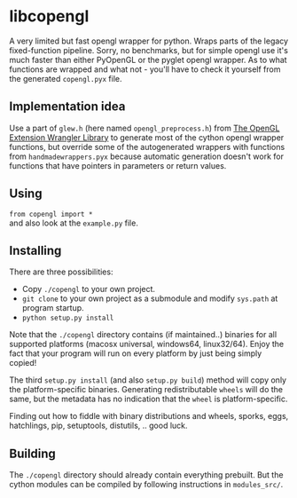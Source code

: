 libcopengl
==========

A very limited but fast opengl wrapper for python. Wraps parts of the legacy
fixed-function pipeline. Sorry, no benchmarks, but for simple opengl use it's
much faster than either PyOpenGL or the pyglet opengl wrapper. As to what
functions are wrapped and what not - you'll have to check it yourself from the
generated `copengl.pyx` file.


Implementation idea
-------------------

Use a part of `glew.h` (here named `opengl_preprocess.h`) from [The OpenGL
Extension Wrangler Library][glew] to generate most of the cython opengl
wrapper functions, but override some of the autogenerated wrappers with
functions from `handmadewrappers.pyx` because automatic generation doesn't
work for functions that have pointers in parameters or return values.

[glew]: http://glew.sourceforge.net/


Using
-----

`from copengl import *`  
and also look at the `example.py` file.


Installing
----------

There are three possibilities:

  * Copy `./copengl` to your own project.
  * `git clone` to your own project as a submodule and modify `sys.path` at program startup.
  * `python setup.py install`

Note that the `./copengl` directory contains (if maintained..) binaries for
all supported platforms (macosx universal, windows64, linux32/64). Enjoy the
fact that your program will run on every platform by just being simply copied!

The third `setup.py install` (and also `setup.py build`) method will
copy only the platform-specific binaries. Generating redistributable ``wheels``
will do the same, but the metadata has no indication that the ``wheel`` is
platform-specific.

Finding out how to fiddle with binary distributions and wheels, sporks,
eggs, hatchlings, pip, setuptools, distutils, .. good luck.


Building
--------

The `./copengl` directory should already contain everything prebuilt. But the
cython modules can be compiled by following instructions in `modules_src/`.
